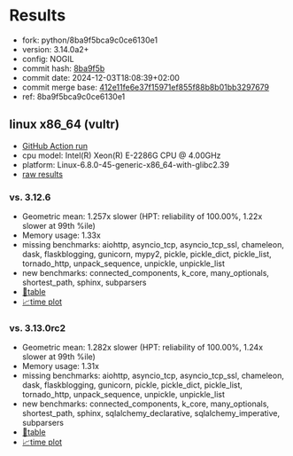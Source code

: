 # Results

- fork: python/8ba9f5bca9c0ce6130e1
- version: 3.14.0a2+
- config: NOGIL
- commit hash: [8ba9f5b](https://github.com/python/cpython/commit/8ba9f5b)
- commit date: 2024-12-03T18:08:39+02:00
- commit merge base: [412e11fe6e37f15971ef855f88b8b01bb3297679](https://github.com/python/cpython/commit/412e11fe6e37f15971ef855f88b8b01bb3297679)
- ref: 8ba9f5bca9c0ce6130e1

## linux x86_64 (vultr)

- [GitHub Action run](https://github.com/facebookexperimental/free-threading-benchmarking/actions/runs/12145110414)
- cpu model: Intel(R) Xeon(R) E-2286G CPU @ 4.00GHz
- platform: Linux-6.8.0-45-generic-x86_64-with-glibc2.39
- [raw results](bm-20241203-vultr-x86_64-python-8ba9f5bca9c0ce6130e1-3.14.0a2%2B-8ba9f5b.json)

### vs. 3.12.6

- Geometric mean: 1.257x slower (HPT: reliability of 100.00%, 1.22x slower at 99th %ile)
- Memory usage: 1.33x
- missing benchmarks: aiohttp, asyncio_tcp, asyncio_tcp_ssl, chameleon, dask, flaskblogging, gunicorn, mypy2, pickle, pickle_dict, pickle_list, tornado_http, unpack_sequence, unpickle, unpickle_list
- new benchmarks: connected_components, k_core, many_optionals, shortest_path, sphinx, subparsers
- [📄table](bm-20241203-vultr-x86_64-python-8ba9f5bca9c0ce6130e1-3.14.0a2%2B-8ba9f5b-vs-3.12.6.md)
- [📈time plot](bm-20241203-vultr-x86_64-python-8ba9f5bca9c0ce6130e1-3.14.0a2%2B-8ba9f5b-vs-3.12.6.svg)

### vs. 3.13.0rc2

- Geometric mean: 1.282x slower (HPT: reliability of 100.00%, 1.24x slower at 99th %ile)
- Memory usage: 1.31x
- missing benchmarks: aiohttp, asyncio_tcp, asyncio_tcp_ssl, chameleon, dask, flaskblogging, gunicorn, pickle, pickle_dict, pickle_list, tornado_http, unpack_sequence, unpickle, unpickle_list
- new benchmarks: connected_components, k_core, many_optionals, shortest_path, sphinx, sqlalchemy_declarative, sqlalchemy_imperative, subparsers
- [📄table](bm-20241203-vultr-x86_64-python-8ba9f5bca9c0ce6130e1-3.14.0a2%2B-8ba9f5b-vs-3.13.0rc2.md)
- [📈time plot](bm-20241203-vultr-x86_64-python-8ba9f5bca9c0ce6130e1-3.14.0a2%2B-8ba9f5b-vs-3.13.0rc2.svg)

